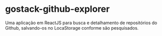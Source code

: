 # gostack-github-explorer
Uma aplicação em ReactJS para busca e detalhamento de repositórios do Github, salvando-os no LocaStorage conforme são pesquisados.
